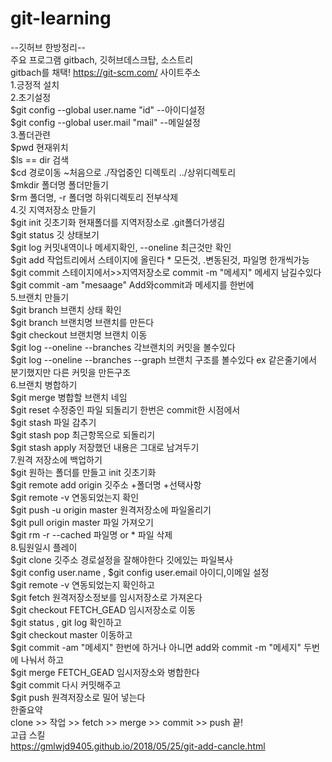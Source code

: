 # git-learning
--깃허브 한방정리--<br>
주요 프로그램 gitbach, 깃허브데스크탑, 소스트리<br>
gitbach를 채택! https://git-scm.com/ 사이트주소<br>
1.긍정적 설치<br>
2.초기설정<br>
$git config --global user.name "id"   --아이디설정<br>
$git config --global user.mail "mail" --메일설정<br>
3.폴더관련<br>
$pwd 현재위치<br>
$ls == dir 검색<br>
$cd 경로이동 ~처음으로 ./작업중인 디렉토리 ../상위디렉토리<br>
$mkdir 폴더명 폴더만들기<br>
$rm 폴더명, -r 폴더명 하위디렉토리 전부삭제<br>
4.깃 지역저장소 만들기<br>
$git init 깃초기화 현재폴더를 지역저장소로 .git폴더가생김<br>
$git status 깃 상태보기<br>
$git log 커밋내역이나 메세지확인, --oneline 최근것만 확인<br>
$git add 작업트리에서 스테이지에 올린다 * 모든것, .변동된것, 파일명 한개씩가능<br>
$git commit 스테이지에서>>지역저장소로 commit -m "메세지" 메세지 남길수있다<br>
$git commit -am "mesaage" Add와commit과 메세지를 한번에<br>
5.브랜치 만들기<br> 
$git branch 브랜치 상태 확인<br>
$git branch 브랜치명 브랜치를 만든다<br>
$git checkout 브랜치명 브랜치 이동<br>
$git log --oneline --branches 각브랜치의 커밋을 볼수있다<br>
$git log --oneline --branches --graph 브랜치 구조를 볼수있다 ex 같은줄기에서 분기했지만 다른 커밋을 만든구조<br>
6.브랜치 병합하기<br>
$git merge 병합할 브랜치 네임 <br>
$git reset 수정중인 파일 되돌리기 한번은 commit한 시점에서<br>
$git stash 파일 감추기<br>
$git stash pop 최근항목으로 되돌리기<br>
$git stash apply 저장했던 내용은 그대로 남겨두기<br>
7.원격 저장소에 백업하기<br>
$git 원하는 폴더를 만들고 init 깃초기화<br>
$git remote add origin 깃주소 +폴더명 +선택사항<br>
$git remote -v 연동되었는지 확인<br>
$git push -u origin master 원격저장소에 파일올리기 <br>
$git pull origin master 파일 가져오기<br>
$git rm -r --cached 파일명 or * 파일 삭제 <br>
8.팀원일시 플레이<br>
$git clone 깃주소  경로설정을 잘해야한다 깃에있는 파일복사<br>
$git config user.name , $git config user.email 아이디,이메일 설정<br>
$git remote -v 연동되었는지 확인하고<br>
$git fetch 원격저장소정보를 임시저장소로 가져온다<br>
$git checkout FETCH_GEAD 임시저장소로 이동<br>
$git status , git log 확인하고<br>
$git checkout master 이동하고<br>
$git commit -am "메세지" 한번에 하거나 아니면 add와 commit -m "메세지" 두번에 나눠서 하고<br>
$git merge FETCH_GEAD 임시저장소와 병합한다<br>
$git commit 다시 커밋해주고<br>
$git push 원격저장소로 밀어 넣는다<br>
한줄요약<br>
clone >> 작업 >> fetch >> merge >> commit >> push 끝!<br>
고급 스킬<br>
https://gmlwjd9405.github.io/2018/05/25/git-add-cancle.html<br>
